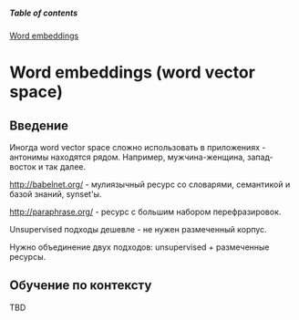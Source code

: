##### Table of contents  
[Word embeddings](#word_embeddings)  

<a name="word_embeddings"/>

# Word embeddings (word vector space)

## Введение
Иногда word vector space сложно использовать в приложениях - антонимы находятся рядом. Например, мужчина-женщина, запад-восток и так далее.

http://babelnet.org/ - мулиязычный ресурс со словарями, семантикой и базой знаний, synset'ы.

http://paraphrase.org/ - ресурс с большим набором перефразировок.

Unsupervised подходы дешевле - не нужен размеченный корпус.

Нужно объединение двух подходов: unsupervised + размеченные ресурсы.

## Обучение по контексту
TBD
